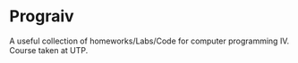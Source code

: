 # Prograiv
A useful collection of homeworks/Labs/Code for computer programming IV. Course taken at UTP. 
